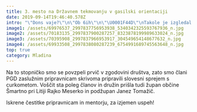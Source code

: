 ```yaml
---
title: 3. mesto na Državnem tekmovanju v gasilski orientaciji
date: 2019-09-14T19:46:40.578Z
intro: "\"Dons vaje?\"\n\"Ob 6ih\"\n\"\U0001F44D\"\nTakole je izgledal naš skupni klepet vsak drugi dan zadnjih dveh mesecev. Redne vaje, ogromna želja in najboljša ekipa so nas pripeljali do tretjega mesta na državnem tekmovanju v gasilski orientaciji."
image1: /assets/69976537_2997837756953938_5340342325593767936_n.jpg
image2: /assets/70183135_2997837900287257_8323878199989633024_n.jpg
image3: /assets/70395908_2997837966953917_304549654148677632_n.jpg
image4: /assets/69933508_2997838080287239_6754991689745563648_n.jpg
top: true
category: Mladina
---
```

Na to stopničko smo se povzpeli prvič v zgodovini društva, zato smo člani PGD zaslužnim pripravnicam skrivoma pripravili slovesni sprejem s curkometom. Voščit sta poleg članov in družin prišla tudi župan občine Šmartno pri Litiji Rajko Meserko in podžupan Janez Tomažič.

Iskrene čestitke pripravnicam in mentorju, za izjemen uspeh!
